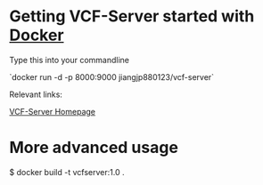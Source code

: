 # Getting VCF-Server started with [Docker](https://www.docker.com/)
<p>Type this into your commandline</P>
`docker run -d -p 8000:9000 jiangjp880123/vcf-server`

<p>Relevant links:</p>

[VCF-Server Homepage](https://www.diseasegps.org/VCF-Server)


# More advanced usage
$ docker build -t vcfserver:1.0 .
